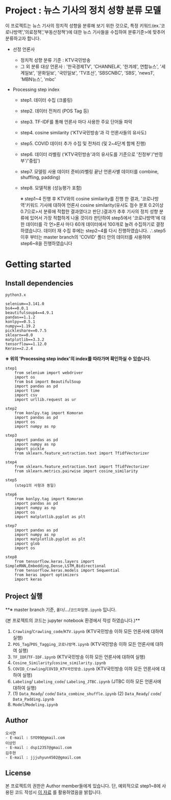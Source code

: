 # Project : 뉴스 기사의 정치 성향 분류 모델

이 프로젝트는 뉴스 기사의 정치적 성향을 분류해 보기 위한 것으로, 특정 키워드(ex.'코로나방역','의료정책','부동산정책')에 대한 뉴스 기사들을 수집하여 분류기준>에 맞추어 분류하고자 합니다.

* 선정 언론사
    * 정치적 성향 분류 기준 : KTV국민방송
    * 그 외 분류 대상 언론사 :  '한국경제TV', 'CHANNELA', '한겨례', 연합뉴스', '세계일보', '문화일보', '국민일보', 'TV조선', 'SBSCNBC', 'SBS', 'news1', 'MBN뉴스', 'mbc'  

* Processing step index
   * step1. 데이터 수집 (크롤링)

   * step2. 데이터 전처리 (POS Tag 등)

   * step3. TF-IDF를 통해 언론사 마다 사용한 주요 단어들 파악

   * step4. cosine similarity ('KTV국민방송'과 각 언론사들의 유사도)

   * step5. COVID 데이터 추가 수집 및 전처리 (및 2~4단계 함께 진행)

   * step6. 데이터 라벨링 ('KTV국민방송'과의 유사도를 기준으로 '친정부'/'반정부'/'중립')

   * step7. 모델링 사용 데이터 준비(라벨링 끝난 언론사별 데이터를 combine, shuffling, padding) 

   * step8. 모델적용 (성능평가 포함)

      ※ step1~4 진행 후 KTV와의 cosine similarity를 진행 한 결과, '코로나방역'키워드 기사에 대하여 언론사 cosine similarity(유사도 점수 분포 0.2이상 0.7으로>서 분류에 적합한 결과였다고 판단.)결과가 추후 기사의 정치 성향 분류에 있어서 가장 적합하게 나올 것이라 판단하여 step5에서 '코로나방역'에 대한 데이터를 각 언>론사 마다 60개 데이터에서 100개로 늘려 수집하기로 결정하였습니다. 데이터 재 수집 후에는 step2~4를 다시 진행하였습니다.
      ∴step5이후 부터는 master branch의 'COVID' 폴더 안의 데이터를 사용하여 step6~8을 진행하였습니다



# Getting started
## Install dependencies
```
python3.x

selenium==3.141.0
bs4==0.0.1
beautifulsoup4==4.9.1
pandas==1.1.2
konlpy==0.5.1
numpy==1.19.2
pickleshare==0.7.5
sklearn==0.0
matplotlib==3.3.2
tensorflow==1.12.0
Keras==2.2.4
```


**※ 위의 'Processing step index'의 index를 따라가며 확인하실 수 있습니다.**


    step1
        from selenium import webdriver
        import os
        from bs4 import BeautifulSoup
        import pandas as pd
        import time
        import csv
        import urllib.request as ur

    step2
        from konlpy.tag import Komoran
        import pandas as pd
        import os
        import numpy as np

    step3
        import pandas as pd
        import numpy as np
        import pickle
        from sklearn.feature_extraction.text import TfidfVectorizer

    step4
        from sklearn.feature_extraction.text import TfidfVectorizer
        from sklearn.metrics.pairwise import cosine_similarity
        
    step5
        (step1의 사항과 동일)
     
    step6
        from konlpy.tag import Komoran
        import pandas as pd
        import numpy as np
        import os
        import matplotlib.pyplot as plt
 
    step7
        import pandas as pd
        import numpy as np
        import matplotlib.pyplot as plt
        import glob
        import os

    step8
        from tensorflow.keras.layers import SimpleRNN,Embedding,Dense,LSTM,Bidirectional
        from tensorflow.keras.models import Sequential
        from keras import optimizers
        import keras

## Project 실행
**※ master branch 기준, `폴더`/.../`코드파일명.ipynb` 입니다.

(본 프로젝트의 코드는 jupyter notebook 환경에서 작성 하였습니다.)**

  1. `Crawling`/`Crawling_code`/`KTV.ipynb` (KTV국민방송 이하 모든 언론사에 대하여 실행)
  2. `POS_Tag`/`POS_Tagging_코로나방역.ipynb` (KTV국민방송 이하 모든 언론사에 대하여 실행)
  3. `TF_IDF`/`TF-IDF.ipynb` (KTV국민방송 이하 모든 언론사에 대하여 실행)
  4. `Cosine_Similarity`/`cosine_similarity.ipynb`
  5. `COVID_Crawling`/`COVID_KTV국민방송.ipynb` (KTV국민방송 이하 모든 언론사에 대하여 실행)
  6. `Labeling`/ `Labeling_code`/ `Labeling_JTBC.ipynb` (JTBC 이하 모든 언론사에 대하여 실행)
  7. (1) `Data_Ready`/ `code`/ `Data_combine_shuffle.ipynb`
     (2) `Data_Ready`/ `code`/ `Data_Padding.ipynb`
  8.  `Model`/`Modeling.ipynb `


## Author
    오서연
    - E-mail : SYO99@gmail.com
    이상민
    - E-mail : dsp12357@gmail.com
    김주현
    - E-mail : jjjuhyun4502@gmail.com

## License
 본 프로젝트의 권한은 Author member들에게 있습니다. 
 단, 예외적으로 step1~8에 사용된 코드 작성시 [이 자료](https://wikidocs.net/book/2155) 를 활용하였음을 밝힙니다.
                                                                         
